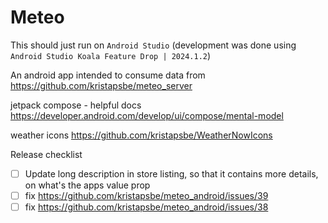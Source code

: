 # Meteo

This should just run on `Android Studio` (development was done using `Android Studio Koala Feature Drop | 2024.1.2`)

An android app intended to consume data from https://github.com/kristapsbe/meteo_server

jetpack compose - helpful docs
https://developer.android.com/develop/ui/compose/mental-model

weather icons https://github.com/kristapsbe/WeatherNowIcons

Release checklist
- [ ] Update long description in store listing, so that it contains more details, on what's the apps value prop
- [ ] fix https://github.com/kristapsbe/meteo_android/issues/39
- [ ] fix https://github.com/kristapsbe/meteo_android/issues/38
